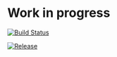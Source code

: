 # Work in progress

[![Build Status](https://app.travis-ci.com/elonen/clapshot.svg?branch=master)](https://app.travis-ci.com/elonen/clapshot)

[![Release](https://img.shields.io/github/v/release/elonen/clapshot?include_prereleases)]()


